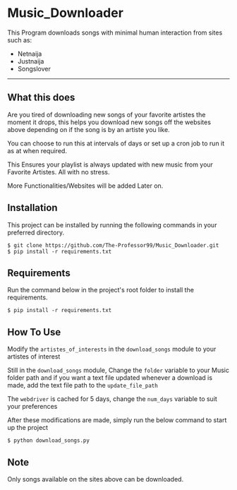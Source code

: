# Music_Downloader

This Program downloads songs with minimal human interaction from sites such as:
 - Netnaija
 - Justnaija
 - Songslover

---

## What this does

Are you tired of downloading new songs of your favorite artistes the moment it drops, this helps you download new songs off the websites above depending on if the song is by an artiste you like.

You can choose to run this at intervals of days or set up a cron job to run it as at when required.

This Ensures your playlist is always updated with new music from your Favorite Artistes. All with no stress.

More Functionalities/Websites will be added Later on.

## Installation
This project can be installed by running the following commands in your preferred directory.

    $ git clone https://github.com/The-Professor99/Music_Downloader.git
    $ pip install -r requirements.txt
    
## Requirements
Run the command below in the project's root folder to install the requirements.

    $ pip install -r requirements.txt

## How To Use
Modify the `artistes_of_interests` in the `download_songs` module to your artistes of interest

Still in the `download_songs` module, Change the `folder` variable to your Music folder path and if you want a text file updated whenever a download is made, add the text file path to the `update_file_path` 

The `webdriver` is cached for 5 days, change the `num_days` variable to suit your preferences

After these modifications are made, simply run the below command to start up the project

    $ python download_songs.py

## Note
Only songs available on the sites above can be downloaded. 
